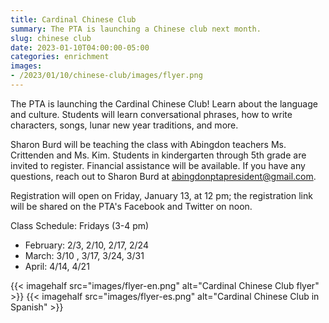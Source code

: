 ```yaml
--- 
title: Cardinal Chinese Club
summary: The PTA is launching a Chinese club next month.
slug: chinese club
date: 2023-01-10T04:00:00-05:00
categories: enrichment
images: 
- /2023/01/10/chinese-club/images/flyer.png
---
```


The PTA is launching the Cardinal Chinese Club! Learn about the language and culture. Students will learn conversational phrases, how to write characters, songs, lunar new year traditions, and more.

Sharon Burd will be teaching the class with Abingdon teachers Ms. Crittenden and Ms. Kim. Students in kindergarten through 5th grade are invited to register. Financial assistance will be available. If you have any questions, reach out to Sharon Burd at abingdonptapresident@gmail.com.

Registration will open on Friday, January 13, at 12 pm; the registration link will be shared on the PTA's Facebook and Twitter on noon.

Class Schedule: Fridays (3-4 pm)

- February: 2/3, 2/10, 2/17, 2/24 
- March: 3/10 , 3/17, 3/24, 3/31
- April: 4/14, 4/21

{{< imagehalf src="images/flyer-en.png" alt="Cardinal Chinese Club flyer" >}}
{{< imagehalf src="images/flyer-es.png" alt="Cardinal Chinese Club in Spanish" >}}